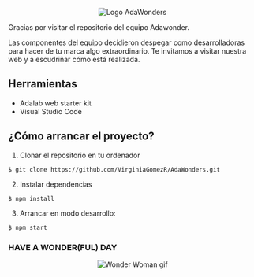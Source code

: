 <p align="center">
<img src="https://beta.adalab.es/Project-Promo-J-Modulo-1-Team-6/assets/images/logo_adawonders.png" alt="Logo AdaWonders"/>
</p>

Gracias por visitar el repositorio del equipo Adawonder. 

Las componentes del equipo decidieron despegar como desarrolladoras para hacer de tu marca algo extraordinario. Te invitamos a visitar nuestra web y a escudriñar cómo está realizada.

## Herramientas

- Adalab web starter kit
- Visual Studio Code

## ¿Cómo arrancar el proyecto?

1. Clonar el repositorio en tu ordenador
```
$ git clone https://github.com/VirginiaGomezR/AdaWonders.git
```
2. Instalar dependencias
```
$ npm install
```
3. Arrancar en modo desarrollo: 
````
$ npm start
````

### HAVE A WONDER(FUL) DAY
<p align="center">
<img src="https://media.giphy.com/media/MBUarZY6r0ZscSQW69/giphy.gif" alt="Wonder Woman gif")
</p>
